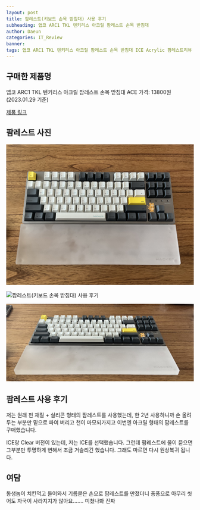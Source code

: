 ```yaml
---
layout: post
title: 팜레스트(키보드 손목 받침대) 사용 후기
subheading: 앱코 ARC1 TKL 텐키리스 아크릴 팜레스트 손목 받침대
author: Daeun
categories: IT_Review
banner:
tags: 앱코 ARC1 TKL 텐키리스 아크릴 팜레스트 손목 받침대 ICE Acrylic 팜레스트리뷰 키보드받침대
---
```


## 구매한 제품명
앱코 ARC1 TKL 텐키리스 아크릴 팜레스트 손목 받침대 ACE
가격: 13800원(2023.01.29 기준)

[제품 링크](https://search.shopping.naver.com/catalog/25336916522?cat_id=50001572&frm=NVSCPRO&query=%EC%95%B1%EC%BD%94+ARC1+TKL+%ED%85%90%ED%82%A4%EB%A6%AC%EC%8A%A4+%EC%95%84%ED%81%AC%EB%A6%B4+%ED%8C%9C%EB%A0%88%EC%8A%A4%ED%8A%B8+%EC%86%90%EB%AA%A9+%EB%B0%9B%EC%B9%A8%EB%8C%80&NaPm=ct%3Dldgtopm0%7Cci%3Dba2aa561be4ca26e749ae031a52e85fcf5cee602%7Ctr%3Dsls%7Csn%3D95694%7Chk%3De887efa94e24dae06bba108b61ccea789885305c)

## 팜레스트 사진

![팜레스트(키보드 손목 받침대) 사용 후기](../assets/images/posts/it_review/2023/01/29/palmrest-TKL/1.jpg)

![팜레스트(키보드 손목 받침대) 사용 후기](../assets/images/posts/it_review/2023/01/29/palmrest-TKL/2.jpg)

![팜레스트(키보드 손목 받침대) 사용 후기](../assets/images/posts/it_review/2023/01/29/palmrest-TKL/3.jpg)

## 팜레스트 사용 후기
저는 원래 펀 재질 + 실리콘 형태의 팜레스트를 사용했는데, 한 2년 사용하니까 손 올려두는 부분만 밑으로 파여 버리고 천이 마모되가지고 이번엔 아크릴 형태의 팜레스트를 구매했습니다.

ICE랑 Clear 버전이 있는데, 저는 ICE를 선택했습니다. 그런데 팜레스트에 물이 묻으면 그부분만 투명하게 변해서 조금 거슬리긴 했습니다. 그래도 마르면 다시 원상복귀 됩니다.

## 여담
동생놈이 치킨먹고 들어와서 기름묻은 손으로 팜레스트를 만졌더니 퐁퐁으로 아무리 씻어도 자국이 사라지지가 않아요....... 미쳤나봐 진짜 